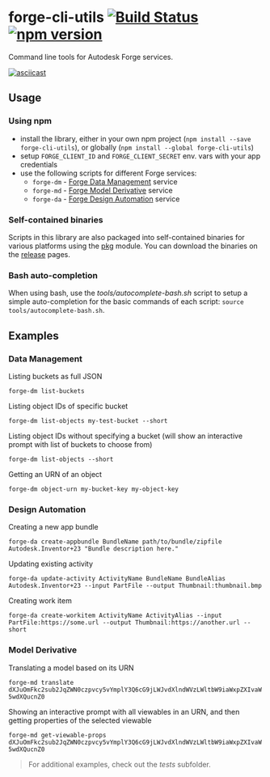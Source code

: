 # forge-cli-utils [![Build Status](https://travis-ci.org/petrbroz/forge-cli-utils.svg?branch=master)](https://travis-ci.org/petrbroz/forge-cli-utils) [![npm version](https://badge.fury.io/js/forge-cli-utils.svg)](https://badge.fury.io/js/forge-cli-utils)

Command line tools for Autodesk Forge services.

[![asciicast](https://asciinema.org/a/244057.svg)](https://asciinema.org/a/244057)

## Usage

### Using npm

- install the library, either in your own npm project (`npm install --save forge-cli-utils`),
  or globally (`npm install --global forge-cli-utils`)
- setup `FORGE_CLIENT_ID` and `FORGE_CLIENT_SECRET` env. vars with your app credentials
- use the following scripts for different Forge services:
  - `forge-dm` - [Forge Data Management](https://forge.autodesk.com/en/docs/data/v2) service
  - `forge-md` - [Forge Model Derivative](https://forge.autodesk.com/en/docs/model-derivative/v2) service
  - `forge-da` - [Forge Design Automation](https://forge.autodesk.com/en/docs/design-automation/v3) service

### Self-contained binaries

Scripts in this library are also packaged into self-contained binaries for various platforms
using the [pkg](https://www.npmjs.com/package/pkg) module. You can download the binaries on
the [release](https://github.com/petrbroz/forge-cli-utils/releases) pages.

### Bash auto-completion

When using bash, use the _tools/autocomplete-bash.sh_ script to setup a simple auto-completion
for the basic commands of each script: `source tools/autocomplete-bash.sh`.

## Examples

### Data Management

Listing buckets as full JSON

`forge-dm list-buckets`

Listing object IDs of specific bucket

`forge-dm list-objects my-test-bucket --short`

Listing object IDs without specifying a bucket (will show an interactive prompt with list of buckets to choose from)

`forge-dm list-objects --short`

Getting an URN of an object

`forge-dm object-urn my-bucket-key my-object-key`

### Design Automation

Creating a new app bundle

`forge-da create-appbundle BundleName path/to/bundle/zipfile Autodesk.Inventor+23 "Bundle description here."`

Updating existing activity

`forge-da update-activity ActivityName BundleName BundleAlias Autodesk.Inventor+23 --input PartFile --output Thumbnail:thumbnail.bmp`

Creating work item

`forge-da create-workitem ActivityName ActivityAlias --input PartFile:https://some.url --output Thumbnail:https://another.url --short`

### Model Derivative

Translating a model based on its URN

`forge-md translate dXJuOmFkc2sub2JqZWN0czpvcy5vYmplY3Q6cG9jLWJvdXlndWVzLWltbW9iaWxpZXIvaW5wdXQucnZ0`

Showing an interactive prompt with all viewables in an URN, and then getting properties of the selected viewable

`forge-md get-viewable-props dXJuOmFkc2sub2JqZWN0czpvcy5vYmplY3Q6cG9jLWJvdXlndWVzLWltbW9iaWxpZXIvaW5wdXQucnZ0`

> For additional examples, check out the _tests_ subfolder.
